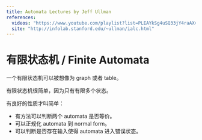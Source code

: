 ```yaml
---
title: Automata Lectures by Jeff Ullman
references:
  videos: "https://www.youtube.com/playlist?list=PLEAYkSg4uSQ33jY4raAXvUT7Bm_S_EGu0"
  site: "http://infolab.stanford.edu/~ullman/ialc.html"
---
```


# 有限状态机 / Finite Automata

一个有限状态机可以被想像为 graph 或者 table。

有限状态机很简单，因为只有有限多个状态。

有良好的性质才叫简单：

- 有方法可以判断两个 automata 是否等价。
- 可以正规化 automata 到 normal form。
- 可以判断是否存在输入使得 automata 进入错误状态。
